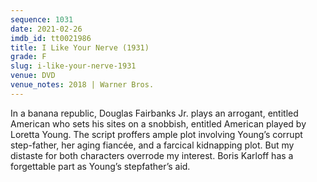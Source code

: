 ```yaml
---
sequence: 1031
date: 2021-02-26
imdb_id: tt0021986
title: I Like Your Nerve (1931)
grade: F
slug: i-like-your-nerve-1931
venue: DVD
venue_notes: 2018 | Warner Bros.
---
```


In a banana republic, Douglas Fairbanks Jr. plays an arrogant, entitled American who sets his sites on a snobbish, entitled American played by Loretta Young. The script proffers ample plot involving Young’s corrupt step-father, her aging fiancée, and a farcical kidnapping plot. But my distaste for both characters overrode my interest. Boris Karloff has a forgettable part as Young’s stepfather’s aid.